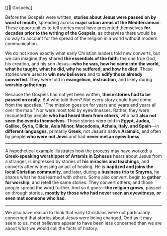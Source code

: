 [[📜 Gospels]]

Before the Gospels were written, **stories about Jesus were passed on by word of mouth**, spreading across **major urban areas of the Mediterranean**. These opportunities to tell stories must have presented themselves **for decades prior to the writing of the Gospels**, as otherwise there would be no way to account for the spread of the religion in a world without modern communication.

We do not know exactly what early Christian leaders told new converts, but we can imagine they shared **the essentials of the faith**: the one true God, his creation, and his son Jesus—**who he was, how he came into the world, what he taught, what he did, why he suffered, and how he died**. These stories were used to **win new believers** and to **edify those already converted**. They were told in **evangelism, instruction**, and likely during **worship gatherings**.

Because the Gospels had not yet been written, **these stories had to be passed on orally**. But who told them? Not every story could have come from the apostles. "The mission goes on for years and years and years all over the map." Nor were most told by eyewitnesses. Rather, they were recounted by people **who had heard them from others**, who had **also not seen the events themselves**. These stories were told in **Egypt, Judea, Galilee, Syria, Cilicia, Asia Minor, Macedonia, Achaia, Italy, and Spain**—in **different languages**, primarily **Greek**, not Jesus’s native **Aramaic**, and often by people **who were not Jews** and had **never met an eyewitness**.

---

A hypothetical example illustrates how the process may have worked: a **Greek-speaking worshipper of Artemis in Ephesus** hears about Jesus from a stranger, is impressed by stories of **his miracles and teachings**, and converts after witnessing an act of healing. He is **baptized and joins the local Christian community**, and later, during a **business trip to Smyrna**, he shares what he has learned with others. Some also convert, begin to **gather for worship**, and retell the same stories. They convert others, and those people spread the word further. And so it goes—**the religion grows**, passed on through stories, **mostly by those who had never seen an eyewitness, or even met someone who had**.

---

We also have reason to think that early Christians were not particularly concerned that stories about Jesus were being changed. Odd as it may seem to us, most believers appear to have been less concerned than we are about what we would call the facts of history.